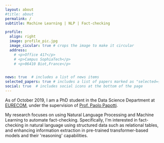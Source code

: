 ```yaml
---
layout: about
#title: about
permalink: /
subtitle: Machine Learning | NLP | Fact-checking

profile:
  align: right
  image: profile_pic.jpg
  image_cicular: true # crops the image to make it circular
  address:
    # <p>Office 417</p>
    # <p>Campus SophiaTech</p>
    # <p>06410 Biot,France</p>

    
news: true  # includes a list of news items
selected_papers: true # includes a list of papers marked as "selected={true}"
social: true  # includes social icons at the bottom of the page
---
```

As of October 2019, I am a PhD student in the Data Science Department at [EURECOM](https://www.eurecom.fr/en), under the supervision of [Prof. Paolo Papotti](https://www.eurecom.fr/~papotti/). 

My research focuses on using Natural Language Processing and Machine Learning to automate fact-checking. Specifically, I'm interested in fact-checking in natural language using structured data such as relational tables, and enhancing information extraction in pre-trained transformer-based models and their 'reasoning' capabilities.  
